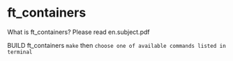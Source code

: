 # ft_containers

What is ft_containers? Please read en.subject.pdf

BUILD ft_containers ``make`` then ``choose one of available commands listed in terminal``
